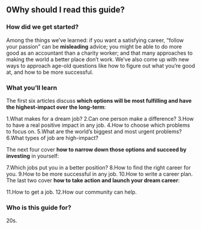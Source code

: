 ## 0Why should I read this guide?


### How did we get started?

Among the things we’ve learned: if you want a satisfying career, “follow your passion” can be **misleading** advice; you might be able to do more good as an accountant than a charity worker; and that many approaches to making the world a better place don’t work. We’ve also come up with new ways to approach age-old questions like how to figure out what you’re good at, and how to be more successful.

### What you’ll learn

The first six articles discuss **which options will be most fulfilling and have the highest-impact over the long-term**:

1.What makes for a dream job?
2.Can one person make a difference?
3.How to have a real positive impact in any job.
4.How to choose which problems to focus on.
5.What are the world’s biggest and most urgent problems?
6.What types of job are high-impact?

The next four cover **how to narrow down those options and succeed by investing** in yourself:

7.Which jobs put you in a better position?
8.How to find the right career for you.
9.How to be more successful in any job.
10.How to write a career plan.
The last two cover **how to take action and launch your dream career**:

11.How to get a job.
12.How our community can help.

### Who is this guide for?

20s.







































































































































































































